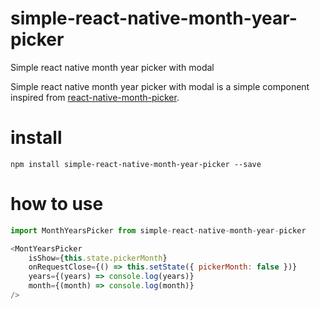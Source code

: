 # simple-react-native-month-year-picker
Simple react native month year picker with modal

Simple react native month year picker with modal is a simple component inspired from <a href="https://github.com/elinahovakimyan/react-native-month-picker#readme">react-native-month-picker</a>.

# install
```
npm install simple-react-native-month-year-picker --save
```

# how to use
```javascript
import MonthYearsPicker from simple-react-native-month-year-picker
```

```javascript
<MontYearsPicker
    isShow={this.state.pickerMonth}
    onRequestClose={() => this.setState({ pickerMonth: false })}
    years={(years) => console.log(years)}
    month={(month) => console.log(month)}
/>
```